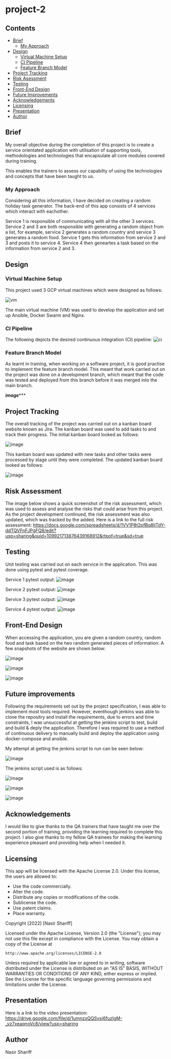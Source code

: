# project-2

## Contents
*   [Brief](#brief-a-name"brief"a)
    *   [My Approach](#my-approach-a-name"my-approach"a)
*   [Design](#design-a-name"design"a)
    *   [Virtual Machine Setup](#virtual-machine-setup-a-name"virtual-machine-setup"a)
    *   [CI Pipeline](#ci-pipeline-a-name"ci-pipeline"a)
    *   [Feature Branch Model](#feature-branch-model-a-name"feature-branch-model"a)
*   [Project Tracking](#project-tracking-a-name"project-tracking"a)
*   [Risk Asessment](#risk-assessment-a-name"risk-assessment"a)
*   [Testing](#testing-a-name"testing"a)
*   [Front-End Design](#front-end-design-a-name"front-end-design-"a)
*   [Future Improvements](#future-improvements-a-name"future-improvements"a)
*   [Acknowledgements](#acknowledgements-a-name"acknowledgements"a)
*   [Licensing](#licensing-a-name"licensing"a)
*   [Presentation](#presentation-a-name"presentation"a)
*    [Author](#author-a-name"author"a)



## Brief <a name="Brief"></a>

 My overall objective during the completion of this project is to create a service orientated application with utilisation of supporting tools, methodologies and technologies that encapsulate all core modules covered during training.

 This enables the trainers to assess our capabilty of using the technologies and concepts that have been taught to us.


 ### My Approach <a name="My Approach"></a>
 Considering all this information, I have decided on creating a random holiday task generator. 
 The back-end of this app consists of 4 services which interact with eachother.

 Service 1 is responsible of communicating with all the other 3 services. Service 2 and 3 are both responsible with generating a random object from a list, for example, service 2 generates a random country and service 3 generates a random food. Service 1 gets this information from service 2 and 3 and posts it to service 4. Service 4 then geneartes a task based on the information from service 2 and 3.


## Design <a name="Design"></a>

### Virtual Machine Setup <a name="Virtual Machine Setup"></a>

This project used 3 GCP virtual machines which were designed as follows:

![vm](https://user-images.githubusercontent.com/101716216/169696077-318cff1b-8d27-46ea-bbf8-857ceb6260c5.jpg)

The main virtual machine (VM) was used to develop the application and set up Ansible, Docker Swarm and Nginx.



### CI Pipeline <a name="CI Pipeline"></a>

The following depicts the desired continuous integration (CI) pipeline:
![ci](https://user-images.githubusercontent.com/101716216/169697193-1c03f9f1-6040-40f4-966b-f56f7d738e34.jpg)




### Feature Branch Model <a name="Feature Branch Model"></a>

As learnt in training, when working on a software project, it is good practise to implement the feature branch model. This meant that work carried out on the project was done on a development branch, which meant that the code was tested and deployed from this branch before it was merged into the main branch.

*****image********

## Project Tracking <a name="Project Tracking"></a>

The overall tracking of the project was carried out on a kanban board website known as Jira.
The kanban board was used to add tasks to and track their progress. The initial kanban board looked as follows:

![image](https://user-images.githubusercontent.com/101716216/169698171-3c419339-4dd2-4452-9ff7-e1e186e2f030.png)

This kanban board was updated with new tasks and other tasks were processed by stage until they were completed. The updated kanban board looked as follows:

![image](https://user-images.githubusercontent.com/101716216/169698338-877b9431-c90a-4c3f-8478-8f1e018f3983.png)





## Risk Assessment <a name="Risk Assessment"></a>

The image below shows a quick screenshot of the risk assessment, which was used to assess and analyse the risks that could arise from this project. As the project development continued, the risk assessment was also updated, which was tracked by the added. Here is a link to the full risk assessment:
https://docs.google.com/spreadsheets/d/1VV1P8t2pfBq8ljTdY-ddTQVFnFJPgFQ8/edit?usp=sharing&ouid=109921713876439168912&rtpof=true&sd=true

## Testing <a name="Testing"></a>

Unit testing was carried out on each service in the application. This was done using pytest and pytest coverage.

Service 1 pytest output:
![image](https://user-images.githubusercontent.com/101716216/169699388-7d22f195-82f2-44c4-aede-2ecda00c5dd0.png)

Service 2 pytest output:
![image](https://user-images.githubusercontent.com/101716216/169699547-3471ade9-d240-40d4-a800-7537815b3767.png)

Service 3 pytest output:
![image](https://user-images.githubusercontent.com/101716216/169699907-2b315170-be18-4391-8895-03ef8d742807.png)

Service 4 pytest output:
![image](https://user-images.githubusercontent.com/101716216/169699945-2f7f55d0-f4d4-481d-99ab-3fddabdff64e.png)






## Front-End Design <a name="Front-End Design "></a>
When accessing the application, you are given a random country, random food and task based on the two random generated pieces of information. A few snapshots of the website are shown below:

![image](https://user-images.githubusercontent.com/101716216/169700094-7d2043c8-b3a0-4e95-a71d-8cdedbab4d1f.png)

![image](https://user-images.githubusercontent.com/101716216/169700125-737d9d75-7e06-4d7b-97dd-05407a30b2af.png)

![image](https://user-images.githubusercontent.com/101716216/169700158-3c16361a-3215-4bfe-845b-900dfe9d9039.png)





## Future improvements <a name="Future Improvements"></a>

Following the requirements set out by the project specification, I was able to implement most tools required. However, eventhough jenkins was able to clone the repositry and install the requirements, due to errors and time constraints, I was unsuccessful at getting the jenkins script to test, build and build & deply the application. Therefore I was required to use a method of continuous delivery to manually build and deploy the application using docker-compose and ansible.

My attempt at getting the jenkins script to run can be seen below:

![image](https://user-images.githubusercontent.com/101716216/169701389-e6b8c010-f22f-4437-a63c-c8ae51cd1b9d.png)

The jenkins script used is as follows:

![image](https://user-images.githubusercontent.com/101716216/169701542-fafc8ed6-ad27-4683-b79d-e66041a8afa7.png)

![image](https://user-images.githubusercontent.com/101716216/169701560-cf703d86-30ab-4d22-a931-6d8e6200cb05.png)

![image](https://user-images.githubusercontent.com/101716216/169701586-d258f88a-0a83-42f1-ba04-59ccde96cc13.png)


## Acknowledgements <a name="Acknowledgements"></a>

I would like to give thanks to the QA trainers that have taught me over the second portion of training, providing the learning required to complete this project. I also give thanks to my fellow QA trainees for making the learning experience pleasant and providing help when I needed it.

## Licensing <a name="Licensing"></a>
This app will be licensed with the Apache License 2.0. Under this license, the users are allowed to:

* Use the code commercially.
* Alter the code.
* Distribute any copies or modifications of the code.
* Sublicense the code.
* Use patent claims.
* Place warranty.

Copyright [2022] [Nasir Shariff]

Licensed under the Apache License, Version 2.0 (the "License");
you may not use this file except in compliance with the License.
You may obtain a copy of the License at

    http://www.apache.org/licenses/LICENSE-2.0

Unless required by applicable law or agreed to in writing, software
distributed under the License is distributed on an "AS IS" BASIS,
WITHOUT WARRANTIES OR CONDITIONS OF ANY KIND, either express or implied.
See the License for the specific language governing permissions and
limitations under the License.

## Presentation <a name="Presentation"></a>

Here is a link to the video presentation:
https://drive.google.com/file/d/1umnzxQQSvsj6fuzIgM-_vz7xeaqnoVc8/view?usp=sharing



## Author <a name="Author"></a>
Nasir Shariff
